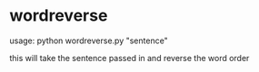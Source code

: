 # wordreverse
usage: python wordreverse.py "sentence"

this will take the sentence passed in and reverse the word order
